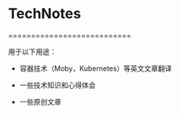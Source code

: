 # TechNotes
===========================

用于以下用途：

* 容器技术（Moby，Kubernetes）等英文文章翻译

* 一些技术知识和心得体会

* 一些原创文章

